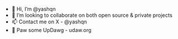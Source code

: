 - 👋 Hi, I’m @yashqn
- 💞️ I’m looking to collaborate on both open source & private projects
- 📫 Contact me on  X - @yashqn
- 🐾 Paw some UpDawg - udaw.org
<!---
AceMNSKY/AceMNSKY is a ✨ special ✨ repository because its `README.md` (this file) appears on your GitHub profile.
You can click the Preview link to take a look at your changes.
--->
